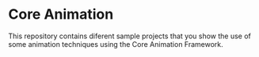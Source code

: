 # Core Animation

This repository contains diferent sample projects that you show the use of some animation techniques using the Core Animation Framework.
